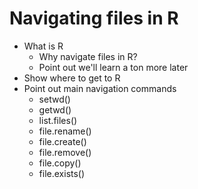 # Navigating files in R

- What is R
  - Why navigate files in R?
  - Point out we'll learn a ton more later
- Show where to get to R
- Point out main navigation commands
  - setwd()
  - getwd()
  - list.files()
  - file.rename()
  - file.create()
  - file.remove()
  - file.copy()
  - file.exists()